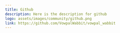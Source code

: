 ```yaml
---
title: Github
description: Here is the description for github
logo: assets/images/community/github.png
link: https://github.com/VowpalWabbit/vowpal_wabbit
---
```

